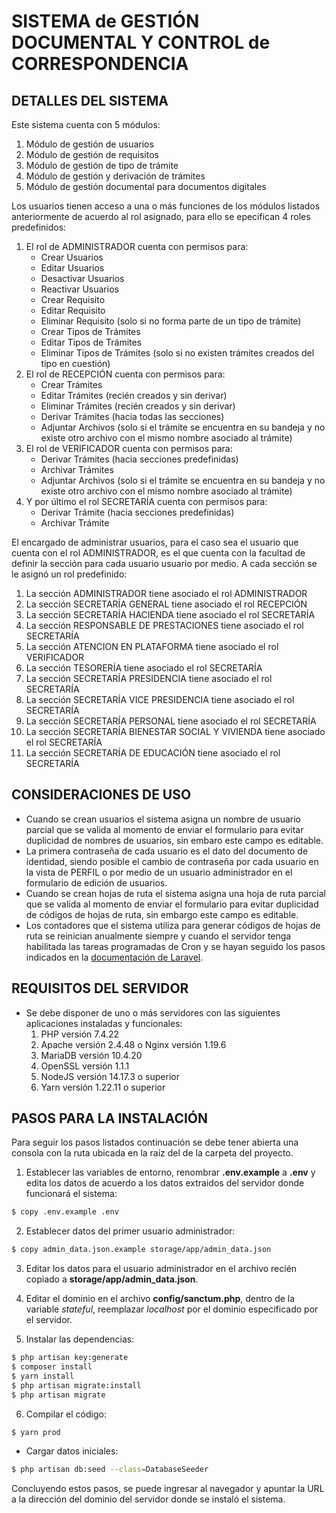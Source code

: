 # SISTEMA de GESTIÓN DOCUMENTAL Y CONTROL de CORRESPONDENCIA

## DETALLES DEL SISTEMA

Este sistema cuenta con 5 módulos:

1. Módulo de gestión de usuarios
2. Módulo de gestión de requisitos
3. Módulo de gestión de tipo de trámite
4. Módulo de gestión y derivación de trámites
5. Módulo de gestión documental para documentos digitales

Los usuarios tienen acceso a una o más funciones de los módulos listados anteriormente de acuerdo al rol asignado, para ello se epecifican 4 roles predefinidos:

1. El rol de ADMINISTRADOR cuenta con permisos para:
    * Crear Usuarios
    * Editar Usuarios
    * Desactivar Usuarios
    * Reactivar Usuarios
    * Crear Requisito
    * Editar Requisito
    * Eliminar Requisito (solo si no forma parte de un tipo de trámite)
    * Crear Tipos de Trámites
    * Editar Tipos de Trámites
    * Eliminar Tipos de Trámites (solo si no existen trámites creados del tipo en cuestión)
2. El rol de RECEPCIÓN cuenta con permisos para:
    * Crear Trámites
    * Editar Trámites (recién creados y sin derivar)
    * Eliminar Trámites (recién creados y sin derivar)
    * Derivar Trámites (hacia todas las secciones)
    * Adjuntar Archivos (solo si el trámite se encuentra en su bandeja y no existe otro archivo con el mismo nombre asociado al trámite)
3. El rol de VERIFICADOR cuenta con permisos para:
    * Derivar Trámites (hacia secciones predefinidas)
    * Archivar Trámites
    * Adjuntar Archivos (solo si el trámite se encuentra en su bandeja y no existe otro archivo con el mismo nombre asociado al trámite)
4. Y por último el rol SECRETARÍA cuenta con permisos para:
    * Derivar Trámite (hacia secciones predefinidas)
    * Archivar Trámite

El encargado de administrar usuarios, para el caso sea el usuario que cuenta con el rol ADMINISTRADOR, es el que cuenta con la facultad de definir la sección para cada usuario usuario por medio. A cada sección se le asignó un rol predefinido:

1. La sección ADMINISTRADOR tiene asociado el rol ADMINISTRADOR
2. La sección SECRETARÍA GENERAL tiene asociado el rol RECEPCIÓN
3. La sección SECRETARÍA HACIENDA tiene asociado el rol SECRETARÍA
4. La sección RESPONSABLE DE PRESTACIONES tiene asociado el rol SECRETARÍA
5. La sección ATENCION EN PLATAFORMA tiene asociado el rol VERIFICADOR
6. La sección TESORERÍA tiene asociado el rol SECRETARÍA
7. La sección SECRETARÍA PRESIDENCIA tiene asociado el rol SECRETARÍA
8. La sección SECRETARÍA VICE PRESIDENCIA tiene asociado el rol SECRETARÍA
9. La sección SECRETARÍA PERSONAL tiene asociado el rol SECRETARÍA
10. La sección SECRETARÍA BIENESTAR SOCIAL Y VIVIENDA tiene asociado el rol SECRETARÍA
11. La sección SECRETARÍA DE EDUCACIÓN tiene asociado el rol SECRETARÍA

## CONSIDERACIONES DE USO

* Cuando se crean usuarios el sistema asigna un nombre de usuario parcial que se valida al momento de enviar el formulario para evitar duplicidad de nombres de usuarios, sin embaro este campo es editable.
* La primera contraseña de cada usuario es el dato del documento de identidad, siendo posible el cambio de contraseña por cada usuario en la vista de PERFIL o por medio de un usuario administrador en el formulario de edición de usuarios.
* Cuando se crean hojas de ruta el sistema asigna una hoja de ruta parcial que se valida al momento de enviar el formulario para evitar duplicidad de códigos de hojas de ruta, sin embargo este campo es editable.
* Los contadores que el sistema utiliza para generar códigos de hojas de ruta se reinician anualmente siempre y cuando el servidor tenga habilitada las tareas programadas de Cron y se hayan seguido los pasos indicados en la [documentación de Laravel](https://laravel.com/docs/8.x/scheduling#running-the-scheduler).

## REQUISITOS DEL SERVIDOR

* Se debe disponer de uno o más servidores con las siguientes aplicaciones instaladas y funcionales:
    1. PHP versión 7.4.22
    2. Apache versión 2.4.48 o Nginx versión 1.19.6
    3. MariaDB versión 10.4.20
    4. OpenSSL versión 1.1.1
    5. NodeJS versión 14.17.3 o superior
    6. Yarn versión 1.22.11 o superior

## PASOS PARA LA INSTALACIÓN

Para seguir los pasos listados continuación se debe tener abierta una consola con la ruta ubicada en la raíz del de la carpeta del proyecto.

1. Establecer las variables de entorno, renombrar **.env.example** a **.env** y edita los datos de acuerdo a los datos extraidos del servidor donde funcionará el sistema:

```sh
$ copy .env.example .env
```

2. Establecer datos del primer usuario administrador:

```sh
$ copy admin_data.json.example storage/app/admin_data.json
```

3. Editar los datos para el usuario administrador en el archivo recién copiado a **storage/app/admin_data.json**.

4. Editar el dominio en el archivo **config/sanctum.php**, dentro de la variable *stateful*, reemplazar *localhost* por el dominio especificado por el servidor.

5. Instalar las dependencias:

```sh
$ php artisan key:generate
$ composer install
$ yarn install
$ php artisan migrate:install
$ php artisan migrate
```

6. Compilar el código:

```sh
$ yarn prod
```

* Cargar datos iniciales:

```sh
$ php artisan db:seed --class=DatabaseSeeder
```

Concluyendo estos pasos, se puede ingresar al navegador y apuntar la URL a la dirección del dominio del servidor donde se instaló el sistema.